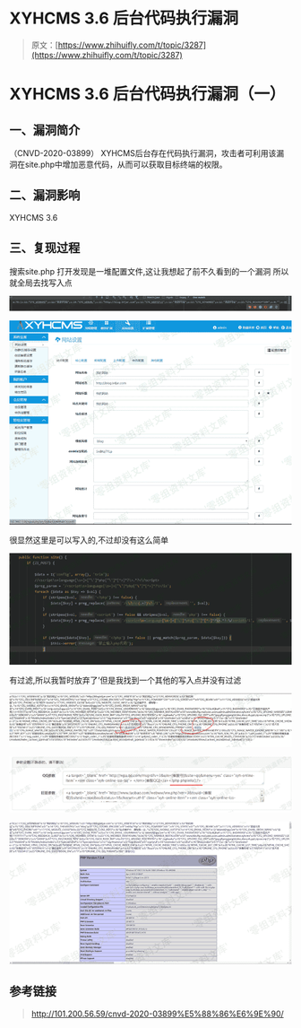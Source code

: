 # XYHCMS 3.6 后台代码执行漏洞

> 原文：[https://www.zhihuifly.com/t/topic/3287](https://www.zhihuifly.com/t/topic/3287)

# XYHCMS 3.6 后台代码执行漏洞（一）

## 一、漏洞简介

（CNVD-2020-03899） XYHCMS后台存在代码执行漏洞，攻击者可利用该漏洞在site.php中增加恶意代码，从而可以获取目标终端的权限。

## 二、漏洞影响

XYHCMS 3.6

## 三、复现过程

搜索site.php 打开发现是一堆配置文件,这让我想起了前不久看到的一个漏洞
所以就全局去找写入点

![image](img/9570e1393fbaa86d5fe67073562807bc.png)

![image](img/a8f180494c5d87e43b267fc5d1908ee9.png)

很显然这里是可以写入的,不过却没有这么简单

![image](img/b6fff7c5dd305db9738b484f3de94db9.png)

有过滤,所以我暂时放弃了’但是我找到一个其他的写入点并没有过滤

![image](img/bb0601ba11015397b2252a8857c6fce2.png)

![image](img/8fa23e92f8e7cc6d308775bca4c1b32a.png)

![image](img/cf8f7eff280991ba6739fdb665aea33c.png)

## 参考链接

> http://101.200.56.59/cnvd-2020-03899%E5%88%86%E6%9E%90/